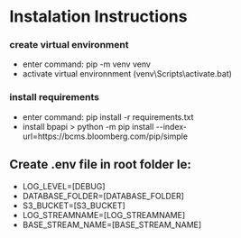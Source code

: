 # Instalation Instructions

### create virtual environment
<ul>
<li>enter command: pip -m venv venv</li>
<li>activate virtual environnment (venv\Scripts\activate.bat)</li>
</ul>

### install requirements
<ul>
<li>enter command: pip install -r requirements.txt</li>
<li>install bpapi > python -m pip install --index-url=https://bcms.bloomberg.com/pip/simple </li>
</ul>

## Create .env file in root folder Ie:
<ul>
<li>LOG_LEVEL=[DEBUG]</li>
<li>DATABASE_FOLDER=[DATABASE_FOLDER]</li>
<li>S3_BUCKET=[S3_BUCKET]</li>
<li>LOG_STREAMNAME=[LOG_STREAMNAME]</li>
<li>BASE_STREAM_NAME=[BASE_STREAM_NAME]</li>
</ul>
